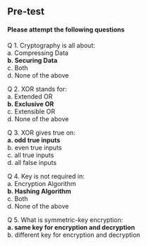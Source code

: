 ##  Pre-test<br>
#### Please attempt the following questions<br>

Q 1. Cryptography is all about:<br>
a. Compressing Data<br>
<b>b. Securing Data<br></b>
c. Both<br>
d. None of the above<br>

Q 2. XOR stands for:<br>
a. Extended OR<br>
<b>b. Exclusive OR<br></b>
c. Extensible OR<br>
d. None of the above<br>

Q 3. XOR gives true on:<br>
<b>a. odd true inputs<br></b>
b. even true inputs<br>
c. all true inputs<br>
d. all false inputs<br>

Q 4. Key is not required in:<br>
a. Encryption Algorithm<br>
<b>b. Hashing Algorithm<br></b>
c. Both<br>
d. None of the above<br>

Q 5. What is symmetric-key encryption:<br>
<b>a. same key for encryption and decryption<br></b>
b. different key for encryption and decryption<br>
